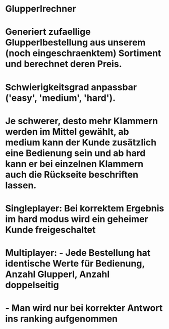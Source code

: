 # Glupperlrechner

# Generiert zufaellige Glupperlbestellung aus unserem (noch eingeschraenktem) Sortiment und berechnet deren Preis.
# Schwierigkeitsgrad anpassbar ('easy', 'medium', 'hard').
# Je schwerer, desto mehr Klammern werden im Mittel gewählt, ab medium kann der Kunde zusätzlich eine Bedienung sein und ab hard kann er bei einzelnen Klammern auch die Rückseite beschriften lassen.

# Singleplayer: Bei korrektem Ergebnis im hard modus wird ein geheimer Kunde freigeschaltet
# Multiplayer: - Jede Bestellung hat identische Werte für Bedienung, Anzahl Glupperl, Anzahl doppelseitig
#              - Man wird nur bei korrekter Antwort ins ranking aufgenommen